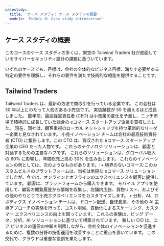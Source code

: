 ```yaml
---
casestudy:
  title: 'ケース スタディ: ケース スタディの概要'
  module: 'Module 0: Case study introduction'
---
```


## <a name="case-study-introduction"></a>ケース スタディの概要

このコースのケース スタディの多くは、架空の Tailwind Traders 社が直面しているサイバーセキュリティ設計の課題に基づいています。

いずれのケースでも、目標は、会社の全体的なビジネス目標、満たす必要がある特定の要件を理解し、それらの要件を満たす技術的な機能を提供することです。

## <a name="tailwind-traders"></a>Tailwind Traders
 
Tailwind Traders は、最新の方法で商取引を行っている企業です。 この会社は 30 年以上にわたって人気のある小売店です。 実店舗数が 50 を超えるほど成長しました。 数年前、最高経営責任者 (CEO) は小売業の変化を予測し、ニッチ市場で積極的に成長していた競合の eコマース スタートアップ企業を買収しました。 現在、同社は、顧客重視のローカル ネットショップを持つ革新的なリーダー企業と見なされています。 小売イノベーション チームは会社の最高技術責任者 (CTO) に報告します。この CTO は、買収された eコマース スタートアップ企業の CEO だった人物です。 これらのテクノロジ ソリューションは、顧客と対話するための主要なハブです。 これらのソリューションは、グローバル収入の 60% に影響し、年間総売上高の 30% を生み出します。 これらのイノベーションの例としては、次のようなものがあります。: •   境界のないコマース:このカスタムビルドのプラットフォームは、当初は単純な eコマース ソリューションでしたが、今では、オンラインとオフラインのエクスペリエンスを顧客に提供しています。 顧客は、プラットフォームから購入できます。 モバイル アプリを使用して、顧客の閲覧履歴から情報を収集し、店舗内広告、買物リスト、およびその他のやりとりで小売エクスペリエンスをカスタマイズします。
•   分析、AI、ロボティクス イノベーション:チームは、ドローン配送、自律倉庫、その他の AI 主導アプローチの実験を行って、コスト削減、自動化によるスケーリング、カスタマー エクスペリエンスの向上を図っています。 これらの実験は、ビッグ データ、分析、AI ソリューションに基づいて構築されています。
新しい CIO は、コア ビジネスの運営の中断を制限しながら、会社全体のイノベーションを促進するために、複数の分野の技術運用を改善することに重点を置いています。 この交代で、クラウドは重要な役割を果たします。

